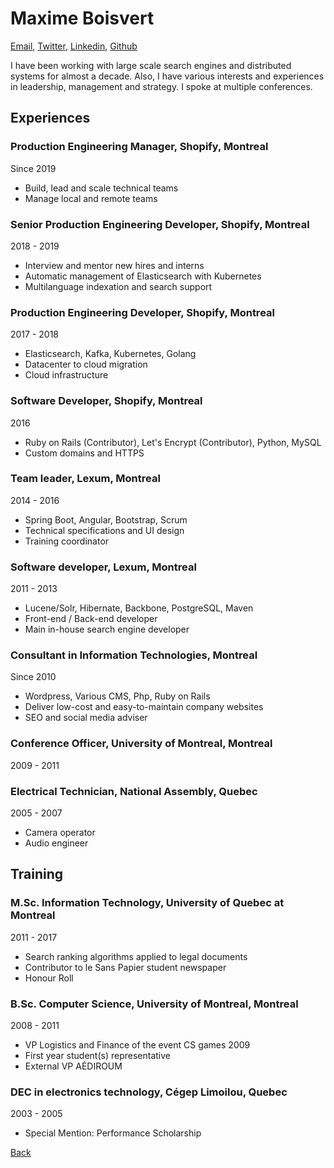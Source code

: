 # Maxime Boisvert

[Email](mailto:contact@maxboisvert.com),
[Twitter](https://twitter.com/maxboisvert),
[Linkedin](https://ca.linkedin.com/in/maxboisvert),
[Github](https://github.com/maxboisvert)

I have been working with large scale search engines and distributed systems for almost a decade. Also, I have various interests and experiences in leadership, management and strategy.
I spoke at multiple conferences.

## Experiences

### Production Engineering Manager, Shopify, Montreal
Since 2019

- Build, lead and scale technical teams
- Manage local and remote teams

### Senior Production Engineering Developer, Shopify, Montreal
2018 - 2019

- Interview and mentor new hires and interns
- Automatic management of Elasticsearch with Kubernetes
- Multilanguage indexation and search support

### Production Engineering Developer, Shopify, Montreal
2017 - 2018

- Elasticsearch, Kafka, Kubernetes, Golang
- Datacenter to cloud migration
- Cloud infrastructure

### Software Developer, Shopify, Montreal
2016

- Ruby on Rails (Contributor), Let's Encrypt (Contributor), Python, MySQL
- Custom domains and HTTPS

### Team leader, Lexum, Montreal
2014 - 2016

- Spring Boot, Angular, Bootstrap, Scrum
- Technical specifications and UI design
- Training coordinator

### Software developer, Lexum, Montreal
2011 - 2013

- Lucene/Solr, Hibernate, Backbone, PostgreSQL, Maven
- Front-end / Back-end developer
- Main in-house search engine developer

### Consultant in Information Technologies, Montreal
Since 2010

- Wordpress, Various CMS, Php, Ruby on Rails
- Deliver low-cost and easy-to-maintain company websites
- SEO and social media adviser

### Conference Officer, University of Montreal, Montreal
2009 - 2011

### Electrical Technician, National Assembly, Quebec
2005 - 2007

- Camera operator
- Audio engineer

## Training

### M.Sc. Information Technology, University of Quebec at Montreal
2011 - 2017

- Search ranking algorithms applied to legal documents
- Contributor to le Sans Papier student newspaper
- Honour Roll

### B.Sc. Computer Science, University of Montreal, Montreal
2008 - 2011

- VP Logistics and Finance of the event CS games 2009
- First year student(s) representative
- External VP AÉDIROUM

### DEC in electronics technology, Cégep Limoilou, Quebec
2003 - 2005

- Special Mention: Performance Scholarship

[Back](/)

